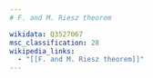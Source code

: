 ```yaml
---
# F. and M. Riesz theorem

wikidata: Q3527067
msc_classification: 28
wikipedia_links:
  - "[[F. and M. Riesz theorem]]"
---
```

